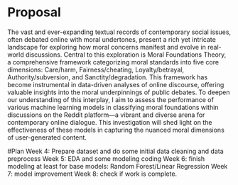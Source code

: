 # Proposal
The vast and ever-expanding textual records of contemporary social issues, often debated online with moral undertones, present a rich yet intricate landscape for exploring how moral concerns manifest and evolve in real-world discussions. Central to this exploration is Moral Foundations Theory, a comprehensive framework categorizing moral standards into five core dimensions: Care/harm, Fairness/cheating, Loyalty/betrayal, Authority/subversion, and Sanctity/degradation. This framework has become instrumental in data-driven analyses of online discourse, offering valuable insights into the moral underpinnings of public debates.
To deepen our understanding of this interplay, I aim to assess the performance of various machine learning models in classifying moral foundations within discussions on the Reddit platform—a vibrant and diverse arena for contemporary online dialogue. This investigation will shed light on the effectiveness of these models in capturing the nuanced moral dimensions of user-generated content.

#Plan
Week 4: Prepare dataset and do some initial data cleaning and data preprocess
Week 5: EDA and some modeling coding
Week 6: finish modeling at least for base models: Random Forest/Linear Regression
Week 7: model improvement
Week 8: check if work is complete.
